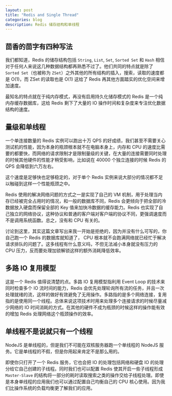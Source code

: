 ```yaml
---
layout: post
title: "Redis and Single Thread"
categories: blog
description: Redis 储存结构和单线程
---
```


## 茴香的茴字有四种写法

我们都知道，Redis 的储存结构包括 `String`, `List`, `Set`, `Sorted Set` 和 `Hash` 相信对于任何人来说这几种数据结构都再熟悉不过了。他们共同的特点就是除了 `Sorted Set`（也被称为 `ZSet`）之外其他的所有结构的插入，搜索，读取的速度都是 O(1)，而 ZSet 的读取也是 O(1) 这给了 Redis 再其他方面踏实的优化空间来增加速度。

最知名的特点就在于纯内存模式，再没有启用持久化储存模式的 Redis 是一个纯内存缓存数据库，这给 Redis 剩下了大量的 IO 操作时间和复杂度来专注优化数据结构的速度。

## 量级和单线程

一个单连接数量的 Redis 实例可以跑出十万 QPS 的好成绩，我们甚至不需要关心测试机的性能，因为本身的瓶颈根本就不在电脑本身上，内存和 CPU 的速度比需要的都要快，而网络的请求限制才是限制量级的关键，在大量的连接需要同时处理的时候其他硬件的性能才稍受影响，比如说在 40000 个独立连接的时候 Redis 的 QPS 会降低到六万左右。

这个速度是足够快也足够稳定的，对于单个 Redis 实例来说大部分的情况都不足以触碰到这样一个性能瓶颈之中。

Redis 使用的解决网络问题的方式之一是实现了自己的 VM 机制，用于处理当内存已经被完全占用时的情况，和一般的数据库不同，Redis 会更倾向于把全部的冷数据放入硬盘而保留全部的 Key 值来加快冷数据的缓存能力。Redis 也实现了自己独立的网络协议，这种协议和普通的客户端对客户端的协议不同，更强调速度而不是调用系统函数。总之，没有和 CPU 有关的。

讨论到这里，其实这篇文章写出来我一开始是拒绝的，因为并没有什么可写的，你自己跑一个 Redis 的数据库就知道了， CPU 根本就不会跑满网络就已经忙于解决请求排队的问题了。这多线程有什么意义吗，不但无法减小本身就没有压力的 CPU 压力，反而要处理加锁解锁这样的额外消耗降低效率。

## 多路 IO 复用模型

这是一个 Redis 值得说清楚的点。多路 IO 复用模型指利用 Event Loop 的技术来同时检查多个 IO 流时间的能力，Redis 会优先处理轮询所有流的任务，并且一次处理就绪的流，这样的做好有效避免了无用操作。多路指的是多个网络连接，复用指的是使用同一个线程。总体来说这项技术时用来处理多个连接请求的时候尽量减少网络的 IO 时间消耗的方式。在其他的硬件不成为瓶颈的时候这样的操作能有效的增加 Redis 处理网络这个瓶颈操作的效率。

## 单线程不是说就只有一个线程

NodeJS 是单线程的，但是我们不可能在双核服务器跑一个单线程的 NodeJS 服务。它是单线程的不假，但是你用起来肯定不是那么用的。

即使你只打开了一个 Redis 服务，它也会把 IO 的处理包括网络和硬盘 IO 的处理分给它自己创建的子线程。同时我们也可以配置 Redis 使其开启一些子线程形成 `Master-Slave` 的结构将一部分的耗时读取搜索之类的操作交给子线程处理。即使是本身单线程的应用我们也可以通过配置自己均衡自己的 CPU 核心使用。因为我们比操作系统的负载均衡更了解我们的应用。
